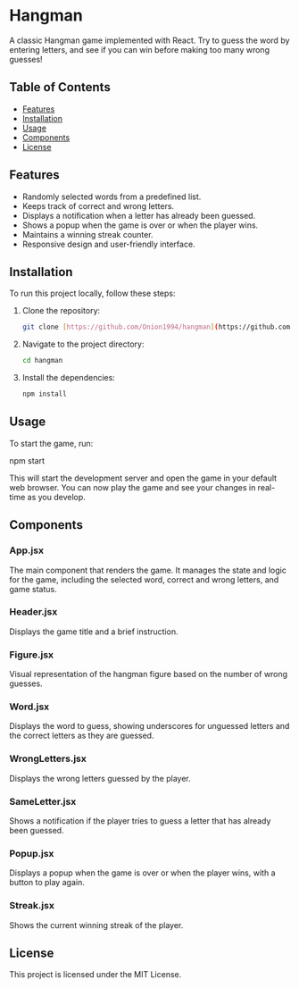# Hangman

A classic Hangman game implemented with React. Try to guess the word by entering letters, and see if you can win before making too many wrong guesses!

## Table of Contents

- [Features](#features)
- [Installation](#installation)
- [Usage](#usage)
- [Components](#components)
- [License](#license)

## Features

- Randomly selected words from a predefined list.
- Keeps track of correct and wrong letters.
- Displays a notification when a letter has already been guessed.
- Shows a popup when the game is over or when the player wins.
- Maintains a winning streak counter.
- Responsive design and user-friendly interface.

## Installation

To run this project locally, follow these steps:

1. Clone the repository:
   ```sh
   git clone [https://github.com/Onion1994/hangman](https://github.com/Onion1994/hangman.git)
2. Navigate to the project directory:
   ```sh
   cd hangman

3. Install the dependencies:
   ```sh
   npm install

## Usage

To start the game, run:

   npm start


This will start the development server and open the game in your default web browser. You can now play the game and see your changes in real-time as you develop.

## Components

### App.jsx
The main component that renders the game. It manages the state and logic for the game, including the selected word, correct and wrong letters, and game status.

### Header.jsx
Displays the game title and a brief instruction.

### Figure.jsx
Visual representation of the hangman figure based on the number of wrong guesses.

### Word.jsx
Displays the word to guess, showing underscores for unguessed letters and the correct letters as they are guessed.

### WrongLetters.jsx
Displays the wrong letters guessed by the player.

### SameLetter.jsx
Shows a notification if the player tries to guess a letter that has already been guessed.

### Popup.jsx
Displays a popup when the game is over or when the player wins, with a button to play again.

### Streak.jsx
Shows the current winning streak of the player.

## License

This project is licensed under the MIT License.
